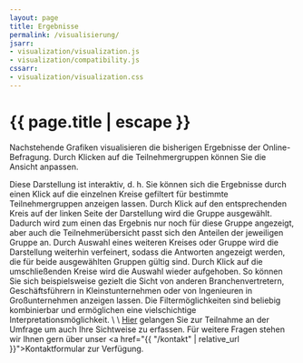 ```yaml
---
layout: page
title: Ergebnisse
permalink: /visualisierung/
jsarr:
- visualization/visualization.js
- visualization/compatibility.js
cssarr:
- visualization/visualization.css
---
```


<h1 class="page-title">{{ page.title | escape }}</h1>

Nachstehende Grafiken visualisieren die bisherigen Ergebnisse der Online-Befragung. Durch Klicken auf die Teilnehmergruppen können Sie die Ansicht anpassen.



<div id="karobau_viz"></div>
<center><div id="viz_compat"></div></center>


Diese Darstellung ist interaktiv, d. h. Sie können sich die Ergebnisse durch einen Klick auf die einzelnen Kreise gefiltert für bestimmte Teilnehmergruppen anzeigen lassen. Durch Klick auf den entsprechenden Kreis auf der linken Seite der Darstellung wird die Gruppe ausgewählt. Dadurch wird zum einen das Ergebnis nur noch für diese Gruppe angezeigt, aber auch die Teilnehmerübersicht passt sich den Anteilen der jeweiligen Gruppe an.
Durch Auswahl eines weiteren Kreises oder Gruppe wird die Darstellung weiterhin verfeinert, sodass die Antworten angezeigt werden, die für beide ausgewählten Gruppen gültig sind.
Durch Klick auf die umschließenden Kreise wird die Auswahl wieder aufgehoben.
So können Sie sich beispielsweise gezielt die Sicht von anderen Branchenvertretern, Geschäftsführern in Kleinstunternehmen oder von Ingenieuren in Großunternehmen anzeigen lassen. Die Filtermöglichkeiten sind beliebig kombinierbar und ermöglichen eine vielschichtige Interpretationsmöglichkeit.
 \\
 \\
<a target="_blank" rel="noopener noreferrer" href="https://websites.fraunhofer.de/iwu-surveys/index.php/197925?lang=de">Hier</a> gelangen Sie zur Teilnahme an der Umfrage um auch Ihre Sichtweise zu erfassen. 
Für weitere Fragen stehen wir Ihnen gern über unser <a href="{{ "/kontakt" | relative_url }}">Kontaktformular</a> zur Verfügung.
